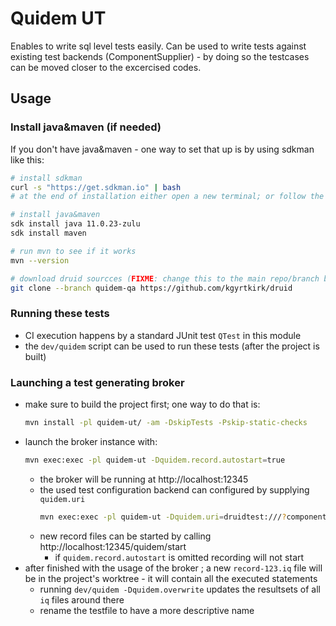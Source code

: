 <!--
  ~ Licensed to the Apache Software Foundation (ASF) under one
  ~ or more contributor license agreements.  See the NOTICE file
  ~ distributed with this work for additional information
  ~ regarding copyright ownership.  The ASF licenses this file
  ~ to you under the Apache License, Version 2.0 (the
  ~ "License"); you may not use this file except in compliance
  ~ with the License.  You may obtain a copy of the License at
  ~
  ~   http://www.apache.org/licenses/LICENSE-2.0
  ~
  ~ Unless required by applicable law or agreed to in writing,
  ~ software distributed under the License is distributed on an
  ~ "AS IS" BASIS, WITHOUT WARRANTIES OR CONDITIONS OF ANY
  ~ KIND, either express or implied.  See the License for the
  ~ specific language governing permissions and limitations
  ~ under the License.
  -->

# Quidem UT

Enables to write sql level tests easily.
Can be used to write tests against existing test backends (ComponentSupplier) - by doing so the testcases can be moved closer to the excercised codes.

## Usage

### Install java&maven (if needed)

If you don't have java&maven - one way to set that up is by using sdkman like this:
```bash
# install sdkman
curl -s "https://get.sdkman.io" | bash
# at the end of installation either open a new terminal; or follow the instructions at the end

# install java&maven
sdk install java 11.0.23-zulu
sdk install maven

# run mvn to see if it works
mvn --version

# download druid sourcces (FIXME: change this to the main repo/branch before merging)
git clone --branch quidem-qa https://github.com/kgyrtkirk/druid
```




### Running these tests

* CI execution happens by a standard JUnit test `QTest` in this module
* the `dev/quidem` script can be used to run these tests (after the project is built)

### Launching a test generating broker

* make sure to build the project first; one way to do that is:
  ```bash
  mvn install -pl quidem-ut/ -am -DskipTests -Pskip-static-checks
  ```
* launch the broker instance with:
  ```bash
  mvn exec:exec -pl quidem-ut -Dquidem.record.autostart=true
  ```
  * the broker will be running at http://localhost:12345
  * the used test configuration backend can configured by supplying `quidem.uri`
    ```bash
    mvn exec:exec -pl quidem-ut -Dquidem.uri=druidtest:///?componentSupplier=ThetaSketchComponentSupplier
    ``` 
  * new record files can be started by calling http://localhost:12345/quidem/start
    * if `quidem.record.autostart` is omitted recording will not start
* after finished with the usage of the broker ; a new `record-123.iq` file will be in the project's worktree - it will contain all the executed statements
  * running `dev/quidem -Dquidem.overwrite` updates the resultsets of all `iq` files around there
  * rename the testfile to have a more descriptive name

